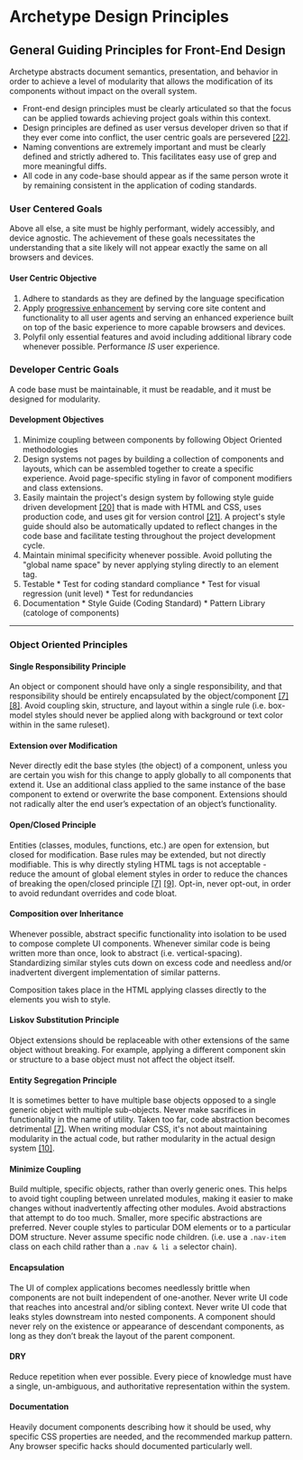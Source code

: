 # Archetype Design Principles

## General Guiding Principles for Front-End Design

Archetype abstracts document semantics, presentation, and behavior in order to achieve a level of modularity that allows the modification of its components without impact on the overall system.

  * Front-end design principles must be clearly articulated so that the focus can be applied towards achieving project goals within this context. 
  * Design principles are defined as user versus developer driven so that if they ever come into conflict, the user centric goals are persevered [[22]](addendum.md).
  * Naming conventions are extremely important and must be clearly defined and strictly adhered to. This facilitates easy use of grep and more meaningful diffs.
  * All code in any code-base should appear as if the same person wrote it by remaining consistent in the application of coding standards.

### User Centered Goals
Above all else, a site must be highly performant, widely accessibly, and device agnostic. The achievement of these goals necessitates the understanding that a site likely will not appear exactly the same on all browsers and devices.

#### User Centric Objective
  1. Adhere to standards as they are defined by the language specification
  2. Apply [progressive enhancement](pe.md) by serving core site content and functionality to all user agents and serving an enhanced experience built on top of the basic experience to more capable browsers and devices.
  3. Polyfil only essential features and avoid including additional library code whenever possible. Performance *IS* user experience. 

### Developer Centric Goals
A code base must be maintainable, it must be readable, and it must be designed for modularity.

#### Development Objectives
  1. Minimize coupling between components by following Object Oriented methodologies
  2. Design systems not pages by building a collection of components and layouts, which can be assembled together to create a specific experience.  Avoid page-specific styling in favor of component modifiers and class extensions.
  3. Easily maintain the project's design system by following style guide driven development [[20]](addendum.md) that is made with HTML and CSS, uses production code, and uses git for version control [[21]](addendum.md). A project's style guide should also be automatically updated to reflect changes in the code base and facilitate testing throughout the project development cycle.
  4. Maintain minimal specificity whenever possible. Avoid polluting the "global name space" by never applying styling directly to an element tag.
  5. Testable
    * Test for coding standard compliance
    * Test for visual regression (unit level)
    * Test for redundancies
  6. Documentation 
    * Style Guide (Coding Standard)
    * Pattern Library (catologe of components)

---

### Object Oriented Principles

#### Single Responsibility Principle
An object or component should have only a single responsibility, and that responsibility should be entirely encapsulated by the object/component [[7]](addendum.md) [[8]](addendum.md). Avoid coupling skin, structure, and layout within a single rule (i.e. box-model styles should never be applied along with background or text color within in the same ruleset).

#### Extension over Modification
Never directly edit the base styles (the object) of a component, unless you are certain you wish for this change to apply globally to all components that extend it. Use an additional class applied to the same instance of the base component to extend or overwrite the base component.  Extensions should not radically alter the end user’s expectation of an object’s functionality.

#### Open/Closed Principle
Entities (classes, modules, functions, etc.) are open for extension, but closed for modification. Base rules may be extended, but not directly modifiable. This is why directly styling HTML tags is not acceptable - reduce the amount of global element styles in order to reduce the chances of breaking the open/closed principle [[7]](addendum.md) [[9]](addendum.md). Opt-in, never opt-out, in order to avoid redundant overrides and code bloat.

#### Composition over Inheritance
Whenever possible, abstract specific functionality into isolation to be used to compose complete UI components.  Whenever similar code is being written more than once, look to abstract (i.e. vertical-spacing).  Standardizing similar styles cuts down on excess code and needless and/or inadvertent divergent implementation of similar patterns.

Composition takes place in the HTML applying classes directly to the elements you wish to style.

#### Liskov Substitution Principle
Object extensions should be replaceable with other extensions of the same object without breaking. For example, applying a different component skin or structure to a base object must not affect the object itself.

#### Entity Segregation Principle
It is sometimes better to have multiple base objects opposed to a single generic object with multiple sub-objects. Never make sacrifices in functionality in the name of utility. Taken too far, code abstraction becomes  detrimental [[7]](addendum.md). When writing modular CSS, it's not about maintaining modularity in the actual code, but rather modularity in the actual design system [[10]](addendum.md).

#### Minimize Coupling
Build multiple, specific objects, rather than overly generic ones.  This helps to avoid tight coupling between unrelated modules, making it easier to make changes without inadvertently affecting other modules.  Avoid abstractions that attempt to do too much.  Smaller, more specific abstractions are preferred. Never couple styles to particular DOM elements or to a particular DOM structure. Never assume specific node children. (i.e. use a `.nav-item` class on each child rather than a `.nav & li a` selector chain).

#### Encapsulation
The UI of complex applications becomes needlessly brittle when components are not built independent of one-another.  Never write UI code that reaches into ancestral and/or sibling context.  Never write UI code that leaks styles downstream into nested components.  A component should never rely on the existence or appearance of descendant components, as long as they don’t break the layout of the parent component.

#### DRY
Reduce repetition when ever possible. Every piece of knowledge must have a single, un-ambiguous, and authoritative representation within the system.

#### Documentation
Heavily document components describing how it should be used, why specific CSS properties are needed, and the recommended markup pattern.  Any browser specific hacks should documented particularly well.

